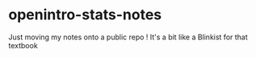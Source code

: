 # openintro-stats-notes
Just moving my notes onto a public repo ! It's a bit like a Blinkist for that textbook

